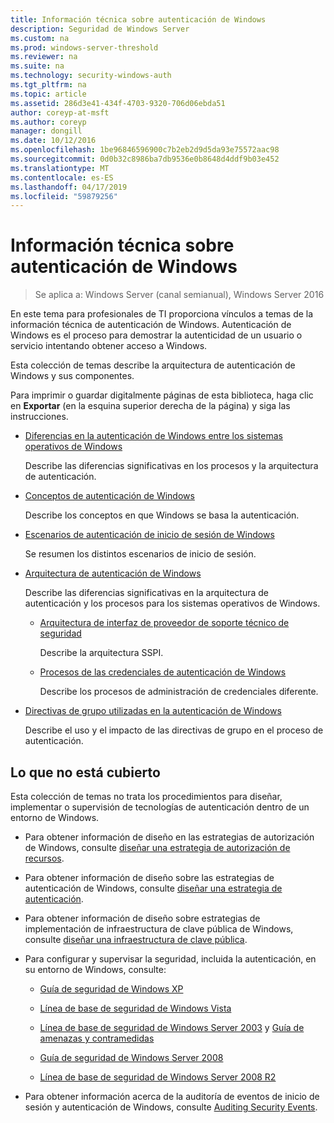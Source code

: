 ```yaml
---
title: Información técnica sobre autenticación de Windows
description: Seguridad de Windows Server
ms.custom: na
ms.prod: windows-server-threshold
ms.reviewer: na
ms.suite: na
ms.technology: security-windows-auth
ms.tgt_pltfrm: na
ms.topic: article
ms.assetid: 286d3e41-434f-4703-9320-706d06ebda51
author: coreyp-at-msft
ms.author: coreyp
manager: dongill
ms.date: 10/12/2016
ms.openlocfilehash: 1be96846596900c7b2eb2d9d5da93e75572aac98
ms.sourcegitcommit: 0d0b32c8986ba7db9536e0b8648d4ddf9b03e452
ms.translationtype: MT
ms.contentlocale: es-ES
ms.lasthandoff: 04/17/2019
ms.locfileid: "59879256"
---
```

# <a name="windows-authentication-technical-overview"></a>Información técnica sobre autenticación de Windows

>Se aplica a: Windows Server (canal semianual), Windows Server 2016

En este tema para profesionales de TI proporciona vínculos a temas de la información técnica de autenticación de Windows. Autenticación de Windows es el proceso para demostrar la autenticidad de un usuario o servicio intentando obtener acceso a Windows.

Esta colección de temas describe la arquitectura de autenticación de Windows y sus componentes.

Para imprimir o guardar digitalmente páginas de esta biblioteca, haga clic en **Exportar** (en la esquina superior derecha de la página) y siga las instrucciones.

-   [Diferencias en la autenticación de Windows entre los sistemas operativos de Windows](https://technet.microsoft.com/library/dn169017.aspx)

    Describe las diferencias significativas en los procesos y la arquitectura de autenticación.

-   [Conceptos de autenticación de Windows](https://technet.microsoft.com/library/dn169018.aspx)

    Describe los conceptos en que Windows se basa la autenticación.

-   [Escenarios de autenticación de inicio de sesión de Windows](https://technet.microsoft.com/library/dn169020.aspx)

    Se resumen los distintos escenarios de inicio de sesión.

-   [Arquitectura de autenticación de Windows](https://technet.microsoft.com/library/dn169024.aspx)

    Describe las diferencias significativas en la arquitectura de autenticación y los procesos para los sistemas operativos de Windows.

    -   [Arquitectura de interfaz de proveedor de soporte técnico de seguridad](https://technet.microsoft.com/library/dn169026.aspx)

        Describe la arquitectura SSPI.

    -   [Procesos de las credenciales de autenticación de Windows](https://technet.microsoft.com/library/dn169014.aspx)

        Describe los procesos de administración de credenciales diferente.

-   [Directivas de grupo utilizadas en la autenticación de Windows](https://technet.microsoft.com/library/dn169021.aspx)

    Describe el uso y el impacto de las directivas de grupo en el proceso de autenticación.

## <a name="what-is-not-covered"></a>Lo que no está cubierto
Esta colección de temas no trata los procedimientos para diseñar, implementar o supervisión de tecnologías de autenticación dentro de un entorno de Windows.

-   Para obtener información de diseño en las estrategias de autorización de Windows, consulte [diseñar una estrategia de autorización de recursos](https://technet.microsoft.com/library/cc783368.aspx).

-   Para obtener información de diseño sobre las estrategias de autenticación de Windows, consulte [diseñar una estrategia de autenticación](https://technet.microsoft.com/library/cc758124.aspx).

-   Para obtener información de diseño sobre estrategias de implementación de infraestructura de clave pública de Windows, consulte [diseñar una infraestructura de clave pública](https://technet.microsoft.com/library/cc773138.aspx).

-   Para configurar y supervisar la seguridad, incluida la autenticación, en su entorno de Windows, consulte:

    -   [Guía de seguridad de Windows XP](https://www.microsoft.com/download/details.aspx?id=962)

    -   [Línea de base de seguridad de Windows Vista](https://technet.microsoft.com/library/dd450978.aspx)

    -   [Línea de base de seguridad de Windows Server 2003](https://technet.microsoft.com/library/cc163140.aspx) y [Guía de amenazas y contramedidas](https://technet.microsoft.com/library/dd162275.aspx)

    -   [Guía de seguridad de Windows Server 2008](https://www.microsoft.com/download/details.aspx?id=17606)

    -   [Línea de base de seguridad de Windows Server 2008 R2](https://technet.microsoft.com/library/gg236605.aspx)

-   Para obtener información acerca de la auditoría de eventos de inicio de sesión y autenticación de Windows, consulte [Auditing Security Events](https://technet.microsoft.com/library/cc776394.aspx).


